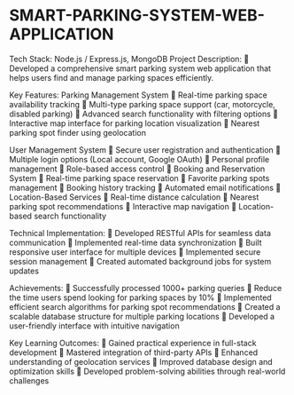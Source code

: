 # SMART-PARKING-SYSTEM-WEB-APPLICATION
Tech Stack: Node.js / Express.js, MongoDB
Project Description:
	Developed a comprehensive smart parking system web application that helps users find and manage parking spaces efficiently.

Key Features:
Parking Management System
	Real-time parking space availability tracking
	Multi-type parking space support (car, motorcycle, disabled parking)
	Advanced search functionality with filtering options
	Interactive map interface for parking location visualization
	Nearest parking spot finder using geolocation

User Management System
	Secure user registration and authentication
	Multiple login options (Local account, Google OAuth)
	Personal profile management
	Role-based access control
	Booking and Reservation System
	Real-time parking space reservation
	Favorite parking spots management
	Booking history tracking
	Automated email notifications
	Location-Based Services
	Real-time distance calculation
	Nearest parking spot recommendations
	Interactive map navigation
	Location-based search functionality

Technical Implementation:
	Developed RESTful APIs for seamless data communication
	Implemented real-time data synchronization
	Built responsive user interface for multiple devices
	Implemented secure session management
	Created automated background jobs for system updates

Achievements:
	Successfully processed 1000+ parking queries
	Reduce the time users spend looking for parking spaces by 10%
	Implemented efficient search algorithms for parking spot recommendations
	Created a scalable database structure for multiple parking locations
	Developed a user-friendly interface with intuitive navigation

Key Learning Outcomes:
	Gained practical experience in full-stack development
	Mastered integration of third-party APIs
	Enhanced understanding of geolocation services
	Improved database design and optimization skills
	Developed problem-solving abilities through real-world challenges
